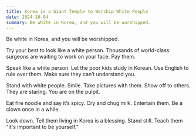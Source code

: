 ```yaml
---
title: Korea is a Giant Temple to Worship White People
date: 2024-10-04
summary: Be white in Korea, and you will be worshipped.
---
```


Be white in Korea, and you will be worshipped.

Try your best to look like a white person. Thousands of world-class surgeons are waiting to work on your face. Pay them.

Speak like a white person. Let the poor kids study in Korean. Use English to rule over them. Make sure they can’t understand you.

Stand with white people. Smile. Take pictures with them. Show off to others. They are staring. You are on the pulpit.

Eat fire noodle and say it’s spicy. Cry and chug milk. Entertain them. Be a clown once in a while.

Look down. Tell them living in Korea is a blessing. Stand still. Teach them "it's important to be yourself."